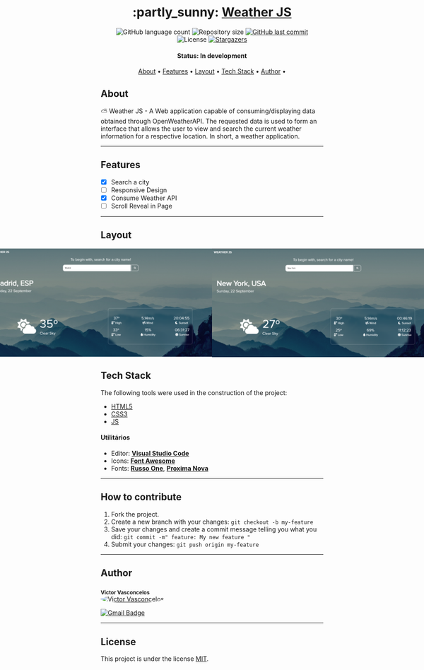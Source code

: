 <h1 align="center">
   :partly_sunny: <a href="#"> Weather JS </a>
</h1>

<p align="center">
  <img alt="GitHub language count" src="https://img.shields.io/github/languages/count/VictorOVasconcelos/weather-js?color=%2304D361">

  <img alt="Repository size" src="https://img.shields.io/github/repo-size/VictorOVasconcelos/weather-js">
  
  <a href="https://github.com/VictorOVasconcelos/social-tree/commits/master">
    <img alt="GitHub last commit" src="https://img.shields.io/github/last-commit/VictorOVasconcelos/weather-js">
  </a>
    
   <img alt="License" src="https://img.shields.io/badge/license-MIT-brightgreen">
   <a href="https://github.com/VictorOVasconcelos/social-tree/stargazers">
    <img alt="Stargazers" src="https://img.shields.io/github/stars/VictorOVasconcelos/weather-js?style=social">
  </a> 
</p>


<h4 align="center"> 
	 Status: In development
</h4>

<p align="center">
 <a href="#about">About</a> •
 <a href="#features">Features</a> •
 <a href="#layout">Layout</a> • 
 <a href="#tech-stack">Tech Stack</a> •  
 <a href="#author">Author</a> • 

</p>


## About

:partly_sunny: Weather JS - A Web application capable of consuming/displaying data obtained through OpenWeatherAPI. The requested data is used to form an interface that allows the user to view and search the current weather information for a respective location. In short, a weather application.

---

## Features

- [x] Search a city
- [ ] Responsive Design
- [x] Consume Weather API
- [ ] Scroll Reveal in Page

---

## Layout

<p align="center" style="display: flex; align-items: flex-start; justify-content: center;">
  <img alt="Weather JS Image" title="Weather JS Design" src="https://github.com/VictorOVasconcelos/weather-js/blob/main/src/img/design/madrid_image.png" width="800px">
  <img alt="Weather JS Image" title="Weather JS Design" src="https://github.com/VictorOVasconcelos/weather-js/blob/main/src/img/design/new_york_image.png" width="800px">
</p>

## Tech Stack

The following tools were used in the construction of the project:

 - [HTML5](https://developer.mozilla.org/en-US/docs/Web/HTML)
 - [CSS3](https://developer.mozilla.org/en-US/docs/Web/CSS)
 - [JS](https://developer.mozilla.org/en-US/docs/Web/JavaScript)

#### [](https://github.com/tgmarinho/Ecoleta#utilit%C3%A1rios)**Utilitários**

-   Editor:  **[Visual Studio Code](https://code.visualstudio.com/)**
-   Icons:  **[Font Awesome](https://fontawesome.com/)**
-   Fonts:  **[Russo One](https://www.dafont.com/russo-one.font)**,  **[Proxima Nova](https://befonts.com/proxima-nova-font.html)**


---

## How to contribute

1. Fork the project.
2. Create a new branch with your changes: `git checkout -b my-feature`
3. Save your changes and create a commit message telling you what you did: `git commit -m" feature: My new feature "`
4. Submit your changes: `git push origin my-feature`

---

## Author

<sub><b>Victor Vasconcelos</b></sub></a> <a href="https://github.com/VictorOVasconcelos" title="Github"></a>
<br />
<a href="https://github.com/VictorOVasconcelos">
 <img style="border-radius: 50%;" src="https://avatars.githubusercontent.com/u/105883498?s=400&u=36663b4f2a29aa2a8057e31b96803ea401b36396&v=4" width="100px;" alt="Victor Vasconcelos"/>

[![Gmail Badge](https://img.shields.io/badge/-victorprogramadorvasconcelos@gmail.com-c14438?style=flat-square&logo=Gmail&logoColor=white&link=mailto:victorprogramadorvasconcelos@gmail.com)](mailto:victorprogramadorvasconcelos@gmail.com)

---

## License

This project is under the license [MIT](./LICENSE).
